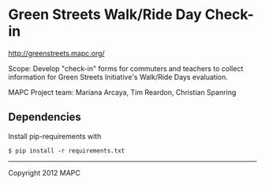 # Green Streets Walk/Ride Day Check-in

http://greenstreets.mapc.org/

Scope: Develop "check-in" forms for commuters and teachers to collect information for Green Streets Initiative's Walk/Ride Days evaluation.

MAPC Project team: Mariana Arcaya, Tim Reardon, Christian Spanring

## Dependencies

Install pip-requirements with

	$ pip install -r requirements.txt

---

Copyright 2012 MAPC
